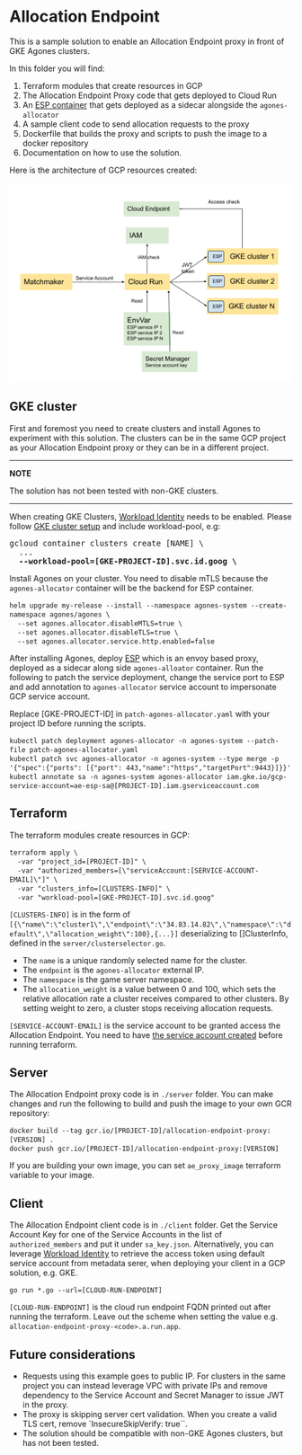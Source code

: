 # Allocation Endpoint

This is a sample solution to enable an Allocation Endpoint proxy in front of GKE Agones clusters.

In this folder you will find:

1. Terraform modules that create resources in GCP
2. The Allocation Endpoint Proxy code that gets deployed to Cloud Run
3. An [ESP container](https://cloud.google.com/endpoints/docs/grpc/get-started-cloud-run) that gets deployed as a sidecar alongside the `agones-allocator`
4. A sample client code to send allocation requests to the proxy
5. Dockerfile that builds the proxy and scripts to push the image to a docker repository
6. Documentation on how to use the solution.

Here is the architecture of GCP resources created:

![architecture](https://github.com/googleforgames/agones/blob/main/examples/allocation-endpoint/architecture.png?raw=true)


## GKE cluster
First and foremost you need to create clusters and install Agones to experiment with this solution.
The clusters can be in the same GCP project as your Allocation Endpoint proxy or they can be in a different project.

---
**NOTE**

The solution has not been tested with non-GKE clusters.

---

When creating GKE Clusters, [Workload Identity](https://cloud.google.com/kubernetes-engine/docs/how-to/workload-identity) needs to be enabled. Please follow [GKE cluster setup](https://agones.dev/site/docs/installation/creating-cluster/gke/) and include workload-pool, e.g:

<pre>
gcloud container clusters create [NAME] \
  ...
  <b>--workload-pool=[GKE-PROJECT-ID].svc.id.goog \ </b>
</pre>

Install Agones on your cluster. You need to disable mTLS because the `agones-allocator` container will be the backend for ESP container.

```
helm upgrade my-release --install --namespace agones-system --create-namespace agones/agones \
  --set agones.allocator.disableMTLS=true \
  --set agones.allocator.disableTLS=true \
  --set agones.allocator.service.http.enabled=false
```

After installing Agones, deploy [ESP](https://cloud.google.com/endpoints/docs/grpc/specify-esp-v2-startup-options) which is an envoy based proxy, deployed as a sidecar along side `agones-alloator` container. Run the following to patch the service deployment, change the service port to ESP and add annotation to `agones-allocator` service account to impersonate GCP service account. 

Replace [GKE-PROJECT-ID] in `patch-agones-allocator.yaml` with your project ID before running the scripts.

```
kubectl patch deployment agones-allocator -n agones-system --patch-file patch-agones-allocator.yaml
kubectl patch svc agones-allocator -n agones-system --type merge -p '{"spec":{"ports": [{"port": 443,"name":"https","targetPort":9443}]}}'
kubectl annotate sa -n agones-system agones-allocator iam.gke.io/gcp-service-account=ae-esp-sa@[PROJECT-ID].iam.gserviceaccount.com
```

## Terraform 
The terraform modules create resources in GCP:

```
terraform apply \
  -var "project_id=[PROJECT-ID]" \
  -var "authorized_members=[\"serviceAccount:[SERVICE-ACCOUNT-EMAIL]\"]" \
  -var "clusters_info=[CLUSTERS-INFO]" \
  -var "workload-pool=[GKE-PROJECT-ID].svc.id.goog"
```

`[CLUSTERS-INFO]` is in the form of `[{\"name\":\"cluster1\",\"endpoint\":\"34.83.14.82\",\"namespace\":\"default\",\"allocation_weight\":100},{...}]` deserializing to []ClusterInfo, defined in the `server/clusterselector.go`.

- The `name` is a unique randomly selected name for the cluster.
- The `endpoint` is the `agones-allocator` external IP.
- The `namespace` is the game server namespace.
- The `allocation_weight` is a value between 0 and 100, which sets the relative allocation rate a cluster receives compared to other clusters. By setting weight to zero, a cluster stops receiving allocation requests.

`[SERVICE-ACCOUNT-EMAIL]` is the service account to be granted access the Allocation Endpoint. You need to have [the service account created](https://cloud.google.com/iam/docs/creating-managing-service-accounts) before running terraform.

## Server

The Allocation Endpoint proxy code is in `./server` folder. You can make changes and run the following to build and push the image to your own GCR repository:

```
docker build --tag gcr.io/[PROJECT-ID]/allocation-endpoint-proxy:[VERSION] .
docker push gcr.io/[PROJECT-ID]/allocation-endpoint-proxy:[VERSION]
```

If you are building your own image, you can set `ae_proxy_image` terraform variable to your image.

## Client

The Allocation Endpoint client code is in `./client` folder. Get the Service Account Key for one of the Service Accounts in the list of `authorized_members` and put it under `sa_key.json`. Alternatively, you can leverage [Workload Identity](https://cloud.google.com/kubernetes-engine/docs/how-to/workload-identity) to retrieve the access token using default service account from metadata serer, when deploying your client in a GCP solution, e.g. GKE.

```
go run *.go --url=[CLOUD-RUN-ENDPOINT]

```

`[CLOUD-RUN-ENDPOINT]` is the cloud run endpoint FQDN printed out after running the terraform. Leave out the scheme when setting the value e.g. `allocation-endpoint-proxy-<code>.a.run.app`.

## Future considerations
- Requests using this example goes to public IP. For clusters in the same project you can instead leverage VPC with private IPs and remove dependency to the Service Account and Secret Manager to issue JWT in the proxy.
- The proxy is skipping server cert validation. When you create a valid TLS cert, remove `InsecureSkipVerify: true``.
- The solution should be compatible with non-GKE Agones clusters, but has not been tested.

